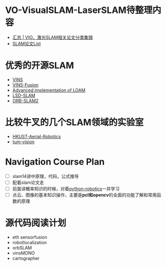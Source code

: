 # VO-VisualSLAM-LaserSLAM待整理内容

- [汇总 | VIO、激光SLAM相关论文分类集锦](https://mp.weixin.qq.com/s?__biz=MzIxOTczOTM4NA==&mid=2247486903&idx=1&sn=e7c4cba472f987957252acd7b90f9fbf&chksm=97d7e820a0a06136e19e97d1e3369be8da32cf80b34ba135f89531881d63a42c92d38ff88c14&mpshare=1&scene=1&srcid=0322DQWMOsBLIFfxmShsbcaY#rd)
- [SLAM论文List](https://blog.csdn.net/heyijia0327/article/details/82855443)
# 优秀的开源SLAM
- [VINS](https://github.com/HKUST-Aerial-Robotics/VINS-Mono)
- [VINS-Fusion](https://github.com/HKUST-Aerial-Robotics/VINS-Fusion)
- [Advanced implementation of LOAM](https://github.com/HKUST-Aerial-Robotics/A-LOAM)
- [LSD-SLAM](https://github.com/tum-vision/lsd_slam)
- [ORB-SLAM2](https://github.com/raulmur/ORB_SLAM2)

# 比较牛叉的几个SLAM领域的实验室
- [HKUST-Aerial-Robotics](https://github.com/HKUST-Aerial-Robotics)
- [tum-vision](https://github.com/tum-vision)

# Navigation Course Plan
- [ ] slam14讲中原理，代码，公式推导
- [ ] 配着slam论文走
- [ ] 前面讲概率知识的时候，对着[python-robotics](https://github.com/AtsushiSakai/PythonRobotics)一并学习
- [ ] 点云、图像的基本知识操作，主要是**pcl和opencv**的全面的功能了解和常用函数的原理

# 源代码阅读计划
- eth sensorfusion
- robotlocalization
- orbSLAM
- vinsMONO
- cartographer
